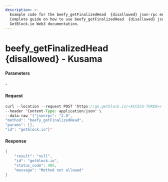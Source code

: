 ```yaml
---
description: >-
  Example code for the beefy_getFinalizedHead  {disallowed} json-rpc method.
  Сomplete guide on how to use beefy_getFinalizedHead  {disallowed} json-rpc in
  GetBlock.io Web3 documentation.
---
```


# beefy\_getFinalizedHead {disallowed} - Kusama

#### Parameters

\-

#### Request

```java
curl --location --request POST 'https://go.getblock.io/<ACCESS-TOKEN>/' \
--header 'Content-Type: application/json' \
--data-raw '{"jsonrpc": "2.0",
"method": "beefy_getFinalizedHead",
"params": [],
"id": "getblock.io"}'
```

#### Response

```java
{
    "result": "null",
    "id": "getblock.io",
    "status_code": 405,
    "message": "Method not allowed"
}
```
